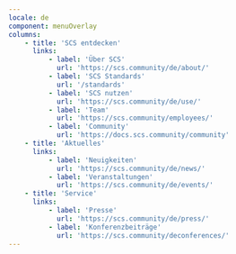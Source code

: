 ```yaml
---
locale: de
component: menuOverlay
columns:
    - title: 'SCS entdecken'
      links:
          - label: 'Über SCS'
            url: 'https://scs.community/de/about/'
          - label: 'SCS Standards'
            url: '/standards'
          - label: 'SCS nutzen'
            url: 'https://scs.community/de/use/'
          - label: 'Team'
            url: 'https://scs.community/employees/'
          - label: 'Community'
            url: 'https://docs.scs.community/community'
    - title: 'Aktuelles'
      links:
          - label: 'Neuigkeiten'
            url: 'https://scs.community/de/news/'
          - label: 'Veranstaltungen'
            url: 'https://scs.community/de/events/'
    - title: 'Service'
      links:
          - label: 'Presse'
            url: 'https://scs.community/de/press/'
          - label: 'Konferenzbeiträge'
            url: 'https://scs.community/deconferences/'
---
```

